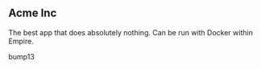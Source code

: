 ## Acme Inc

The best app that does absolutely nothing. Can be run with Docker within Empire.

bump13
